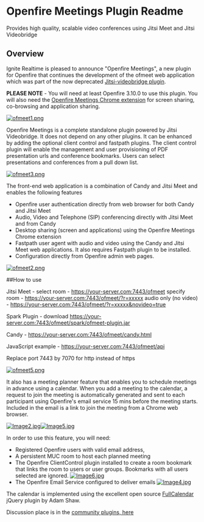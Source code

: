 # Openfire Meetings Plugin Readme
Provides high quality, scalable video conferences using Jitsi Meet and Jitsi Videobridge

## Overview
Ignite Realtime is pleased to announce "Openfire Meetings", a new plugin for Openfire that continues the development of the ofmeet web application which was part of the now deprecated [Jitsi-videobridge plugin](https://community.igniterealtime.org/community/support/jitsi_videobridge_plugin).

**PLEASE NOTE** - You will need at least Openfire 3.10.0 to use this plugin. You will also need the [Openfire Meetings Chrome extension](https://chrome.google.com/webstore/detail/openfire-meetings-chrome/fohfnhgabmicpkjcpjpjongpijcffaba?hl=en-GB) for screen sharing, co-browsing and application sharing.

[![ofmeet1.png](https://community.igniterealtime.org/servlet/JiveServlet/downloadImage/38-1730-22181/432-272/ofmeet1.png)](https://community.igniterealtime.org/servlet/JiveServlet/showImage/38-1730-22181/ofmeet1.png)

Openfire Meetings is a complete standalone plugin powered by Jitsi Videobridge. It does not depend on any other plugins. It can be enhanced by adding the optional client control and fastpath plugins. The client control plugin will enable the management and user provisioning of PDF presentation urls and conference bookmarks. Users can select presentations and conferences from a pull down list.

[![ofmeet3.png](https://community.igniterealtime.org/servlet/JiveServlet/downloadImage/38-1730-22275/428-160/ofmeet3.png)](https://community.igniterealtime.org/servlet/JiveServlet/showImage/38-1730-22275/ofmeet3.png)

The front-end web application is a combination of Candy and Jitsi Meet and enables the following features

*   Openfire user authentication directly from web browser for both Candy and Jitsi Meet
*   Audio, Video and Telephone (SIP) conferencing directly with Jitsi Meet and from Candy
*   Desktop sharing (screen and applications) using the Openfire Meetings Chrome extension
*   Fastpath user agent with audio and video using the Candy and Jitsi Meet web applications. It also requires Fastpath plugin to be installed.
*   Configuration directly from Openfire admin web pages.

[![ofmeet2.png](https://community.igniterealtime.org/servlet/JiveServlet/downloadImage/38-1730-22276/397-224/ofmeet2.png)](https://community.igniterealtime.org/servlet/JiveServlet/showImage/38-1730-22276/ofmeet2.png)

##How to use

<span>Jitsi Meet -</span> select room - https://your-server.com:7443/ofmeet
specify room - https://your-server.com:7443/ofmeet/?r=xxxxx
audio only (no video) - https://your-server.com:7443/ofmeet/?r=xxxxx&novideo=true

<span>Spark Plugin -</span> download https://your-server.com:7443/ofmeet/spark/ofmeet-plugin.jar

Candy - https://your-server.com:7443/ofmeet/candy.html

JavaScript example - https://your-server.com:7443/ofmeet/api

Replace port 7443 by 7070 for http instead of https

[![ofmeet5.png](https://community.igniterealtime.org/servlet/JiveServlet/downloadImage/38-1730-22278/ofmeet5.png)](https://community.igniterealtime.org/servlet/JiveServlet/showImage/38-1730-22278/ofmeet5.png)


It also has a meeting planner feature that enables you to schedule meetings in advance using a calendar. When you add a meeting to the calendar, a request to join the meeting is automatically generated and sent to each participant using Openfire's email service 15 mins before the meeting starts. Included in the email is a link to join the meeting from a Chrome web browser.

[![Image2.jpg](https://community.igniterealtime.org/servlet/JiveServlet/downloadImage/38-1762-66498/379-215/Image2.jpg)](https://community.igniterealtime.org/servlet/JiveServlet/showImage/38-1762-66498/Image2.jpg)[![Image5.jpg](https://community.igniterealtime.org/servlet/JiveServlet/downloadImage/38-1762-66502/212-175/Image5.jpg)](https://community.igniterealtime.org/servlet/JiveServlet/showImage/38-1762-66502/Image5.jpg)

In order to use this feature, you will need:

*   Registered Openfire users with valid email address,
*   A persistent MUC room to host each planned meeting
*   The Openfire ClientControl plugin installed to create a room bookmark that links the room to users or user groups. Bookmarks with all users selected are ignored.
    [![Image6.jpg](https://community.igniterealtime.org/servlet/JiveServlet/downloadImage/38-1762-66501/375-210/Image6.jpg)](https://community.igniterealtime.org/servlet/JiveServlet/showImage/38-1762-66501/Image6.jpg)
*   The Openfire Email Service configured to deliver emails
    [![Image4.jpg](https://community.igniterealtime.org/servlet/JiveServlet/downloadImage/38-1762-66500/Image4.jpg)](https://community.igniterealtime.org/servlet/JiveServlet/showImage/38-1762-66500/Image4.jpg)

The calendar is implemented using the excellent open source [FullCalendar](http://fullcalendar.io/) jQuery plugin by Adam Shaw.


Discussion place is in the [community plugins, here](https://community.igniterealtime.org/community/plugins/commplugins/openfire-meetings/activity)